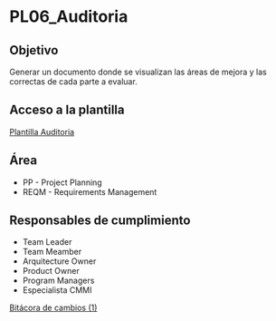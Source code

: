 # PL06_Auditoria

## Objetivo[](https://ace-software-development.github.io/Manual-de-Operaciones/docs/Plantillas/PL06_Auditorias#objetivo)

Generar un documento donde se visualizan las áreas de mejora y las correctas de cada parte a evaluar.

## Acceso a la plantilla[](https://ace-software-development.github.io/Manual-de-Operaciones/docs/Plantillas/PL06_Auditorias#acceso-a-la-plantilla)

[Plantilla Auditoria](https://docs.google.com/spreadsheets/d/1dfWAf-2kfE3AdnEDhens_GeVB39zBVs1DH2b8ErN2fw/edit?usp=sharing)

## Área[](https://ace-software-development.github.io/Manual-de-Operaciones/docs/Plantillas/PL06_Auditorias#%C3%A1rea)

- PP - Project Planning
- REQM - Requirements Management

## Responsables de cumplimiento[](https://ace-software-development.github.io/Manual-de-Operaciones/docs/Plantillas/PL06_Auditorias#responsables-de-cumplimiento)

- Team Leader
- Team Meamber
- Arquitecture Owner
- Product Owner
- Program Managers
- Especialista CMMI

[Bitácora de cambios (1)](PL06_Auditoria%20d6711de344ae486cb1ffc68037d9ae81/Bita%CC%81cora%20de%20cambios%20(1)%20be382770bb2242b8860ab74321b009ae.csv)